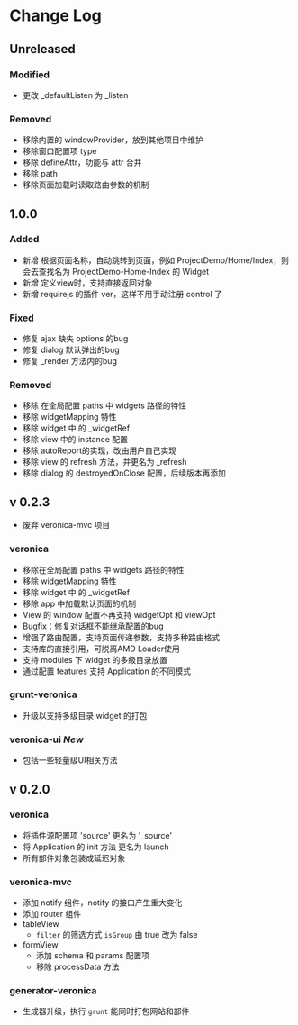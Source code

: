 # Change Log

## Unreleased

### Modified
- 更改 _defaultListen 为 _listen

### Removed
- 移除内置的 windowProvider，放到其他项目中维护
- 移除窗口配置项 type
- 移除 defineAttr，功能与 attr 合并
- 移除 path
- 移除页面加载时读取路由参数的机制

## 1.0.0

### Added
* 新增 根据页面名称，自动跳转到页面，例如 ProjectDemo/Home/Index，则会去查找名为 ProjectDemo-Home-Index 的 Widget
* 新增 定义view时，支持直接返回对象
* 新增 requirejs 的插件 ver，这样不用手动注册 control 了

### Fixed
* 修复 ajax 缺失 options 的bug
* 修复 dialog 默认弹出的bug
* 修复 _render 方法内的bug

### Removed
* 移除 在全局配置 paths 中 widgets 路径的特性
* 移除 widgetMapping 特性
* 移除 widget 中 的 _widgetRef
* 移除 view 中的 instance 配置
* 移除 autoReport的实现，改由用户自己实现
* 移除 view 的 refresh 方法，并更名为 _refresh
* 移除 dialog 的 destroyedOnClose 配置，后续版本再添加

## v 0.2.3

* 废弃 veronica-mvc 项目

### veronica

* 移除在全局配置 paths 中 widgets 路径的特性
* 移除 widgetMapping 特性
* 移除 widget 中 的 _widgetRef
* 移除 app 中加载默认页面的机制
* View 的 window 配置不再支持 widgetOpt 和 viewOpt
* Bugfix：修复对话框不能继承配置的bug
* 增强了路由配置，支持页面传递参数，支持多种路由格式
* 支持库的直接引用，可脱离AMD Loader使用
* 支持 modules 下 widget 的多级目录放置
* 通过配置 features 支持 Application 的不同模式

### grunt-veronica

* 升级以支持多级目录 widget 的打包

### veronica-ui *New*

* 包括一些轻量级UI相关方法

## v 0.2.0

### veronica

* 将插件源配置项 'source' 更名为 '_source'
* 将 Application 的 init 方法 更名为 launch
* 所有部件对象包装成延迟对象

### veronica-mvc
* 添加 notify 组件，notify 的接口产生重大变化
* 添加 router 组件
* tableView
    * `filter` 的筛选方式 `isGroup` 由 true 改为 false
* formView
    * 添加 schema 和 params 配置项
	* 移除 processData 方法

### generator-veronica
* 生成器升级，执行 `grunt` 能同时打包网站和部件
